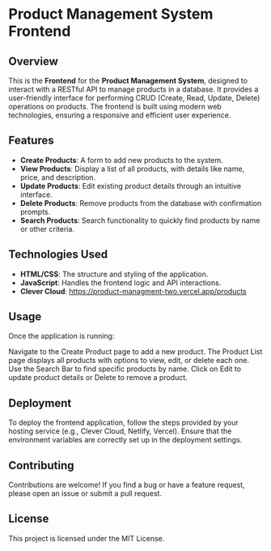 # Product Management System Frontend

## Overview

This is the **Frontend** for the **Product Management System**, designed to interact with a RESTful API to manage products in a database. It provides a user-friendly interface for performing CRUD (Create, Read, Update, Delete) operations on products. The frontend is built using modern web technologies, ensuring a responsive and efficient user experience.

## Features

- **Create Products**: A form to add new products to the system.
- **View Products**: Display a list of all products, with details like name, price, and description.
- **Update Products**: Edit existing product details through an intuitive interface.
- **Delete Products**: Remove products from the database with confirmation prompts.
- **Search Products**: Search functionality to quickly find products by name or other criteria.

## Technologies Used

- **HTML/CSS**: The structure and styling of the application.
- **JavaScript**: Handles the frontend logic and API interactions.
- **Clever Cloud**: https://product-managment-two.vercel.app/products


## Usage

Once the application is running:

Navigate to the Create Product page to add a new product.
The Product List page displays all products with options to view, edit, or delete each one.
Use the Search Bar to find specific products by name.
Click on Edit to update product details or Delete to remove a product.

## Deployment

To deploy the frontend application, follow the steps provided by your hosting service (e.g., Clever Cloud, Netlify, Vercel). Ensure that the environment variables are correctly set up in the deployment settings.

## Contributing

Contributions are welcome! If you find a bug or have a feature request, please open an issue or submit a pull request.

## License

This project is licensed under the MIT License. 

